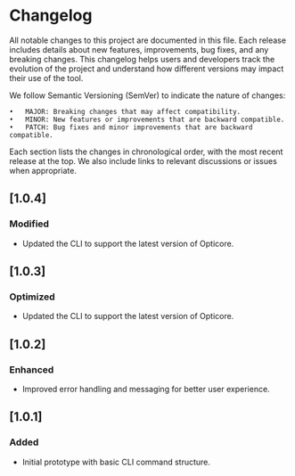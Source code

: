 # Changelog

All notable changes to this project are documented in this file. Each release includes details about new features, improvements, bug fixes, and any breaking changes. This changelog helps users and developers track the evolution of the project and understand how different versions may impact their use of the tool.

We follow Semantic Versioning (SemVer) to indicate the nature of changes:

	•	MAJOR: Breaking changes that may affect compatibility.
	•	MINOR: New features or improvements that are backward compatible.
	•	PATCH: Bug fixes and minor improvements that are backward compatible.

Each section lists the changes in chronological order, with the most recent release at the top. We also include links to relevant discussions or issues when appropriate.

## [1.0.4]
### Modified
- Updated the CLI to support the latest version of Opticore.
  
## [1.0.3]
### Optimized
- Updated the CLI to support the latest version of Opticore.

## [1.0.2]
### Enhanced
- Improved error handling and messaging for better user experience.

## [1.0.1]
### Added
- Initial prototype with basic CLI command structure.